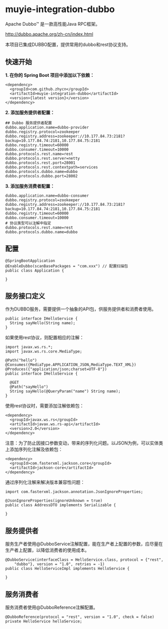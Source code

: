 # muyie-integration-dubbo

Apache Dubbo™ 是一款高性能Java RPC框架。

http://dubbo.apache.org/zh-cn/index.html

本项目已集成DUBBO配置，提供常用的dubbo和rest协议支持。

## 快速开始

**1. 在你的 Spring Boot 项目中添加以下依赖：**

```
<dependency>
  <groupId>com.github.zhycn</groupId>
  <artifactId>muyie-integration-dubbo</artifactId>
  <version>{latest version}</version>
</dependency>
```

**2. 添加服务提供者配置：**

```
## Dubbo 服务提供者配置
dubbo.application.name=dubbo-provider
dubbo.registry.protocol=zookeeper
dubbo.registry.address=zookeeper://10.177.84.73:2181?backup=10.177.84.74:2181,10.177.84.75:2181
dubbo.registry.timeout=60000
dubbo.consumer.timeout=10000
dubbo.protocols.rest.name=rest
dubbo.protocols.rest.server=netty
dubbo.protocols.rest.port=28001
dubbo.protocols.rest.contextpath=services
dubbo.protocols.dubbo.name=dubbo
dubbo.protocols.dubbo.port=28002
```

**3. 添加服务消费者配置：**

```
dubbo.application.name=dubbo-consumer
dubbo.registry.protocol=zookeeper
dubbo.registry.address=zookeeper://10.177.84.73:2181?backup=10.177.84.74:2181,10.177.84.75:2181
dubbo.registry.timeout=60000
dubbo.consumer.timeout=10000
# 协议类型可以注解中指定
dubbo.protocols.rest.name=rest
dubbo.protocols.dubbo.name=dubbo
```

## 配置

```
@SpringBootApplication
@EnableDubbo(scanBasePackages = "com.xxx") // 配置扫描包
public class Application {

}
```

## 服务接口定义

作为DUBBO服务，需要提供一个抽象的API包，供服务提供者和消费者使用。

```
public interface IHelloService {
  String sayHello(String name);
}
```

如果使用rest协议，则配置相应的注解：

```
import javax.ws.rs.*;
import javax.ws.rs.core.MediaType;

@Path("hello")
@Consumes({MediaType.APPLICATION_JSON,MediaType.TEXT_XML})
@Produces({"application/json;charset=UTF-8"})
public interface IHelloService {

  @GET
  @Path("sayHello")
  String sayHello(@QueryParam("name") String name);
}
```

使用rest协议时，需要添加注解依赖包：

```
<dependency>
  <groupId>javax.ws.rs</groupId>
  <artifactId>javax.ws.rs-api</artifactId>
  <version>2.0</version>
</dependency>
```

注意：为了防止因接口参数变动，带来的序列化问题。以JSON为例，可以实体类上添加序列化注解及依赖包：

```
<dependency>
  <groupId>com.fasterxml.jackson.core</groupId>
  <artifactId>jackson-core</artifactId>
</dependency>
```

通过序列化注解来解决版本兼容性问题：

```
import com.fasterxml.jackson.annotation.JsonIgnoreProperties;

@JsonIgnoreProperties(ignoreUnknown = true)
public class AddressDTO implements Serializable {

}
```

## 服务提供者

服务生产者使用@DubboService注解配置，能在生产者上配置的参数，应尽量在生产者上配置，以降低消费者的使用成本。

```
@DubboService(interfaceClass = HelloService.class, protocol = {"rest",
    "dubbo"}, version = "1.0", retries = -1)
public class HelloServiceImpl implements HelloService {

}
```

## 服务消费者

服务消费者使用@DubboReference注解配置。

```
@DubboReference(protocol = "rest", version = "1.0", check = false)
private HelloService helloService;
```